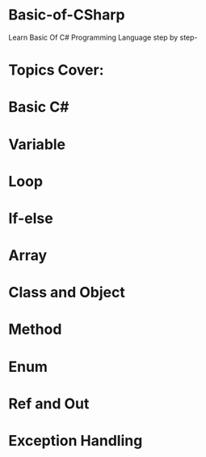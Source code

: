 # Basic-of-CSharp
Learn Basic Of C# Programming Language step by step-

  # Topics Cover:
  # Basic C#
  # Variable
  # Loop
  # If-else
  # Array
  # Class and Object
  # Method
  # Enum
  # Ref and Out
  # Exception Handling
